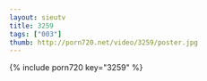 ```yaml
--- 
layout: sieutv
title: 3259
tags: ["003"]
thumb: http://porn720.net/video/3259/poster.jpg
---
```

{% include porn720 key="3259" %} 
